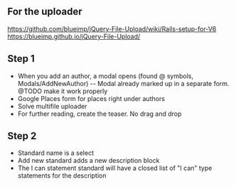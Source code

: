 ## For the uploader

https://github.com/blueimp/jQuery-File-Upload/wiki/Rails-setup-for-V6
https://blueimp.github.io/jQuery-File-Upload/

## Step 1 

- When you add an author, a modal opens (found @ symbols, Modals/AddNewAuthor)
-- Modal already marked up in a separate form. @TODO make it work properly
- Google Places form for places right under authors
- Solve multifile uploader
- For further reading, create the teaser. No drag and drop

## Step 2

- Standard name is a select
- Add new standard adds a new description block
- The I can statement standard will have a closed list of "I can" type statements for the description